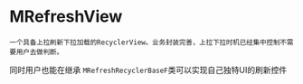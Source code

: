 # MRefreshView
    一个具备上拉刷新下拉加载的RecyclerView。业务封装完善，上拉下拉时机已经集中控制不需要用户去做判断。
同时用户也能在继承  `MRefreshRecyclerBaseF`类可以实现自己独特UI的刷新控件
